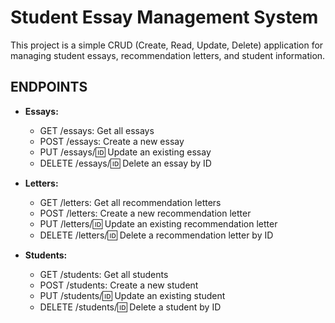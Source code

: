 # Student Essay Management System

This project is a simple CRUD (Create, Read, Update, Delete) application for managing student essays, recommendation letters, and student information.

## ENDPOINTS
- **Essays:**
  - GET /essays: Get all essays
  - POST /essays: Create a new essay
  - PUT /essays/:id: Update an existing essay
  - DELETE /essays/:id: Delete an essay by ID

- **Letters:**
  - GET /letters: Get all recommendation letters
  - POST /letters: Create a new recommendation letter
  - PUT /letters/:id: Update an existing recommendation letter
  - DELETE /letters/:id: Delete a recommendation letter by ID

- **Students:**
  - GET /students: Get all students
  - POST /students: Create a new student
  - PUT /students/:id: Update an existing student
  - DELETE /students/:id: Delete a student by ID

